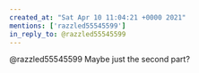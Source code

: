 ```yaml
---
created_at: "Sat Apr 10 11:04:21 +0000 2021"
mentions: ['razzled55545599']
in_reply_to: @razzled55545599
---
```


@razzled55545599 Maybe just the second part?